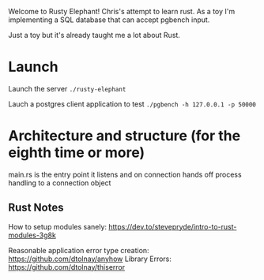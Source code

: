 Welcome to Rusty Elephant! Chris's attempt to learn rust. As a toy I'm implementing a SQL database that can accept pgbench input.

Just a toy but it's already taught me a lot about Rust.

# Launch

Launch the server
`./rusty-elephant`

Lauch a postgres client application to test
`./pgbench -h 127.0.0.1 -p 50000`


# Architecture and structure (for the eighth time or more)

main.rs is the entry point it listens and on connection hands off process handling to a connection object

## Rust Notes
How to setup modules sanely: https://dev.to/stevepryde/intro-to-rust-modules-3g8k

Reasonable application error type creation: https://github.com/dtolnay/anyhow
Library Errors: https://github.com/dtolnay/thiserror
